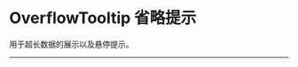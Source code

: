 # OverflowTooltip 省略提示

用于超长数据的展示以及悬停提示。

---

<common-CodeBox title="基本用法">
  <code-overflowTooltip1-1 />
  <highlight-code slot="codeText" lang="vue">
    <template>
      <div class="demo-overflow-tooltip">
        <overflow-tooltip
          content="这是简短描述"
          :item-style="itemStyle"
        />
        <overflow-tooltip
          content="这是一条超长文字这是一条超长文字这是一条超长文字这是一条超长文字"
          :item-style="itemStyle"
        />
        <overflow-tooltip
          content="这是一条超长文字这是一条超长文字这是一条超长文字这是一条超长文字这是一条超长文字这是一条超长文字这是一条超长文字这是一条超长文字这是一条超长文字"
          :item-style="itemStyle"
          :line="2"
          overflow-multiple
        />
      </div>
    </template>
  </highlight-code>
</common-CodeBox>

<common-CodeBox title="主题">
  <code-overflowTooltip1-2 />
  <highlight-code slot="codeText" lang="vue">
    <template>
      <div class="demo-overflow-tooltip">
        <overflow-tooltip
          content="这是一条超长文字这是一条超长文字这是一条超长文字这是一条超长文字"
          :item-style="itemStyle"
        />
        <overflow-tooltip
          content="这是一条超长文字这是一条超长文字这是一条超长文字这是一条超长文字"
          :item-style="itemStyle"
          effect="light"
        />
      </div>
    </template>
  </highlight-code>
</common-CodeBox>

<common-CodeBox title="多行省略">
  <code-overflowTooltip1-3 />
  <highlight-code slot="codeText" lang="vue">
    <template>
      <div class="demo-overflow-tooltip">
        <overflow-tooltip
          content="这是一条超长文字这是一条超长文字这是一条超长文字这是一条超长文字这是一条超长文字这是一条超长文字这是一条超长文字这是一条超长文字这是一条超长文字"
          :item-style="itemStyle"
          :line="2"
          overflow-multiple
        />
        <overflow-tooltip
          content="这是一条超长文字这是一条超长文字这是一条超长文字这是一条超长文字这是一条超长文字这是一条超长文字这是一条超长文字这是一条超长文字这是一条超长文字这是一条超长文字这是一条超长文字这是一条超长文字这是一条超长文字这是一条超长文字这是一条超长文字这是一条超长文字这是一条超长文字这是一条超长文字"
          :item-style="itemStyle"
          :line="4"
          overflow-multiple
        />
      </div>
    </template>
  </highlight-code>
</common-CodeBox>


<common-AttrTable :table-data="tableData" />

<script>
export default {
  data() {
    return {
      tableData: [
        { param: 'effect', desc: '默认提供的主题', type: 'String',optionValue: 'dark/light', defaultValue: 'dark' },
        { param: 'line', desc: '在第n行显示省略（与overflowMultiple搭配使用，单独设置无效）', type: 'number', optionValue: '', defaultValue: '' },
        { param: 'content', desc: '显示的数据', type: 'string', optionValue: '', defaultValue: '' },
        { param: 'itemStyle', desc: '样式', type: 'object', optionValue: '', defaultValue: '' },
        { param: 'overflowMultiple', desc: '是否在第n行省略', type: 'boolean', optionValue: '', defaultValue: 'false' }
      ]
    }
  }
}
</script>